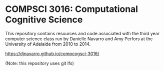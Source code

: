 # COMPSCI 3016: Computational Cognitive Science

This repository contains resources and code associated with the third year computer science class run by Danielle Navarro and Amy Perfors at the University of Adelaide from 2010 to 2014. 

 https://djnavarro.github.io/compcogsci-3016/

(Note: this repository uses git lfs)

